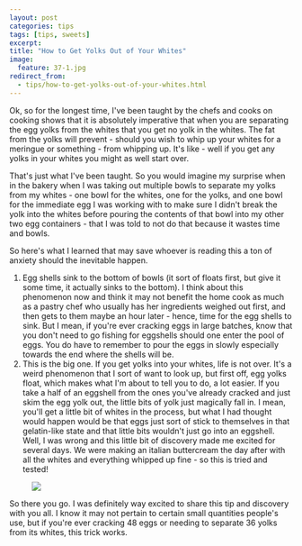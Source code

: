 ```yaml
---
layout: post
categories: tips
tags: [tips, sweets]
excerpt: 
title: "How to Get Yolks Out of Your Whites"
image:
  feature: 37-1.jpg
redirect_from: 
  - tips/how-to-get-yolks-out-of-your-whites.html
---
```


Ok, so for the longest time, I've been taught by the chefs and cooks on cooking shows that it is absolutely imperative that when you are separating the egg yolks from the whites that you get no yolk in the whites.  The fat from the yolks will prevent - should you wish to whip up your whites for a meringue or something - from whipping up.  It's like - well if you get any yolks in your whites you might as well start over.

That's just what I've been taught.  So you would imagine my surprise when in the bakery when I was taking out multiple bowls to separate my yolks from my whites - one bowl for the whites, one for the yolks, and one bowl for the immediate egg I was working with to make sure I didn't break the yolk into the whites before pouring the contents of that bowl into my other two egg containers - that I was told to not do that because it wastes time and bowls.

So here's what I learned that may save whoever is reading this a ton of anxiety should the inevitable happen.
1.	Egg shells sink to the bottom of bowls (it sort of floats first, but give it some time, it actually sinks to the bottom). I think about this phenomenon now and think it may not benefit the home cook as much as a pastry chef who usually has her ingredients weighed out first, and then gets to them maybe an hour later - hence, time for the egg shells to sink.  But I mean, if you're ever cracking eggs in large batches, know that you don't need to go fishing for eggshells should one enter the pool of eggs.  You do have to remember to pour the eggs in slowly especially towards the end where the shells will be.
2.	This is the big one.  If you get yolks into your whites, life is not over.  It's a weird phenomenon that I sort of want to look up, but first off, egg yolks float, which makes what I'm about to tell you to do, a lot easier.  If you take a half of an eggshell from the ones you've already cracked and just skim the egg yolk out, the little bits of yolk just magically fall in.  I mean, you'll get a little bit of whites in the process, but what I had thought would happen would be that eggs just sort of stick to themselves in that gelatin-like state and that little bits wouldn't just go into an eggshell. Well, I was wrong and this little bit of discovery made me excited for several days.  We were making an italian buttercream the day after with all the whites and everything whipped up fine - so this is tried and tested!

<figure> <img src='/images/37-2.jpg'> </figure>

So there you go.  I was definitely way excited to share this tip and discovery with you all.  I know it may not pertain to certain small quantities people's use, but if you're ever cracking 48 eggs or needing to separate 36 yolks from its whites, this trick works.